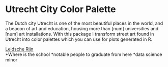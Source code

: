 # Utrecht City Color Palette

The Dutch city Utrecht is one of the most beautiful places in the world, and a beacon of art and education, housing more than [num] universities and [num] art installations. With this package I transform street art found in Utrecht into color palettes which you can use for plots generated in R.

[Leidsche Rijn]("~/Documents/rcolorUtrecht/images/neude_greetings.webp")
<br>
*Where is the school
*notable people to graduate from here
*data science minor



